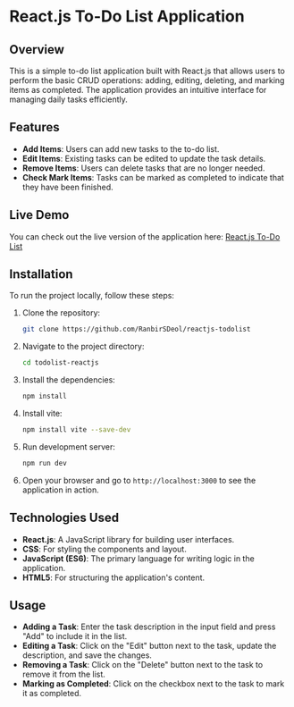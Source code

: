 # React.js To-Do List Application

## Overview

This is a simple to-do list application built with React.js that allows users to perform the basic CRUD operations: adding, editing, deleting, and marking items as completed. The application provides an intuitive interface for managing daily tasks efficiently.

## Features

- **Add Items**: Users can add new tasks to the to-do list.
- **Edit Items**: Existing tasks can be edited to update the task details.
- **Remove Items**: Users can delete tasks that are no longer needed.
- **Check Mark Items**: Tasks can be marked as completed to indicate that they have been finished.

## Live Demo

You can check out the live version of the application here: [React.js To-Do List](https://todolist-reactjs-2024.netlify.app/)

## Installation

To run the project locally, follow these steps:

1. Clone the repository:

   ```bash
   git clone https://github.com/RanbirSDeol/reactjs-todolist
   ```

2. Navigate to the project directory:

   ```bash
   cd todolist-reactjs
   ```

3. Install the dependencies:

   ```bash
   npm install
   ```

4. Install vite:

   ```bash
   npm install vite --save-dev
   ```

5. Run development server:

   ```bash
   npm run dev
   ```

6. Open your browser and go to `http://localhost:3000` to see the application in action.

## Technologies Used

- **React.js**: A JavaScript library for building user interfaces.
- **CSS**: For styling the components and layout.
- **JavaScript (ES6)**: The primary language for writing logic in the application.
- **HTML5**: For structuring the application's content.

## Usage

- **Adding a Task**: Enter the task description in the input field and press "Add" to include it in the list.
- **Editing a Task**: Click on the "Edit" button next to the task, update the description, and save the changes.
- **Removing a Task**: Click on the "Delete" button next to the task to remove it from the list.
- **Marking as Completed**: Click on the checkbox next to the task to mark it as completed.
